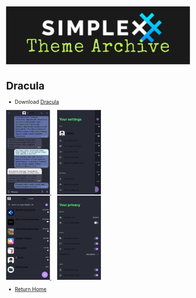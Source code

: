 ![SxC Theme Archive Banner](../resources/SxC_themeBanner06.jpg)

# Dracula

* Download [Dracula](../themes/SxC_dracula.theme)

<a href="../screenshots/SxC_dracula01.jpg" target="_blank">
	<img src="../screenshots/SxC_dracula01.jpg" width="120">
</a>&nbsp;&nbsp;&nbsp;
<a href="../screenshots/SxC_dracula02.jpg" target="_blank">
	<img src="../screenshots/SxC_dracula02.jpg" width="120">
</a>
<br>
<a href="../screenshots/SxC_dracula03.jpg" target="_blank">
	<img src="../screenshots/SxC_dracula03.jpg" width="120">
</a>&nbsp;&nbsp;&nbsp;
<a href="../screenshots/SxC_dracula04.jpg" target="_blank">
	<img src="../screenshots/SxC_dracula04.jpg" width="120">
</a>

* [Return Home](../)